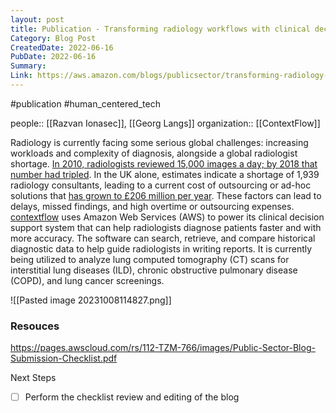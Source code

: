 ```yaml
---
layout: post
title: Publication - Transforming radiology workflows with clinical decision support powered by AWS
Category: Blog Post
CreatedDate: 2022-06-16
PubDate: 2022-06-16
Summary: 
Link: https://aws.amazon.com/blogs/publicsector/transforming-radiology-workflows-clinical-decision-support-powered-aws/
---
```

#publication
#human_centered_tech 

people:: [[Razvan Ionasec]], [[Georg Langs]]
organization:: [[ContextFlow]]

Radiology is currently facing some serious global challenges: increasing workloads and complexity of diagnosis, alongside a global radiologist shortage. [In 2010, radiologists reviewed 15,000 images a day; by 2018 that number had tripled](https://www.thetimes.co.uk/article/cancer-scans-left-unread-for-weeks-dk6chgggk). In the UK alone, estimates indicate a shortage of 1,939 radiology consultants, leading to a current cost of outsourcing or ad-hoc solutions that [has grown to £206 million per year](https://www.rcr.ac.uk/system/files/publication/field_publication_files/clinical-radiology-uk-workforce-census-2020-report.pdf). These factors can lead to delays, missed findings, and high overtime or outsourcing expenses. [contextflow](https://contextflow.com/) uses Amazon Web Services (AWS) to power its clinical decision support system that can help radiologists diagnose patients faster and with more accuracy. The software can search, retrieve, and compare historical diagnostic data to help guide radiologists in writing reports. It is currently being utilized to analyze lung computed tomography (CT) scans for interstitial lung diseases (ILD), chronic obstructive pulmonary disease (COPD), and lung cancer screenings.

![[Pasted image 20231008114827.png]]
### Resouces
https://pages.awscloud.com/rs/112-TZM-766/images/Public-Sector-Blog-Submission-Checklist.pdf



Next Steps
- [ ] Perform the checklist review and editing of the blog 